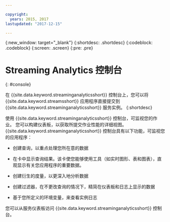 ```yaml
---

copyright:
  years: 2015, 2017
lastupdated: "2017-12-15"

---
```


<!-- Attribute definitions -->
{:new_window: target="_blank"}
{:shortdesc: .shortdesc}
{:codeblock: .codeblock}
{:screen: .screen}
{:pre: .pre}

# Streaming Analytics 控制台
{: #console}

在 {{site.data.keyword.streaminganalyticsshort}} 控制台上，您可以将 {{site.data.keyword.streamsshort}} 应用程序直接提交到 {{site.data.keyword.streaminganalyticsshort}} 服务实例。
{:shortdesc}

使用 {{site.data.keyword.streaminganalyticsshort}} 控制台，可监视您的作业。
您可以构建仪表板，以获取所提交作业性能的详细视图。
{{site.data.keyword.streaminganalyticsshort}} 控制台具有以下功能，可监视您的应用程序：


* 创建查询，以重点处理您所在意的数据
* 在卡中显示查询结果。该卡使您能够使用工具（如实时图形、表和图表），直观显示有关您应用程序的重要数据。

* 创建衍生的度量，以更深入地分析数据
* 创建过滤器，在不更改查询的情况下，精简在仪表板和日志上显示的数据
* 基于您所定义的环境变量，来查看实例日志

您可以从服务仪表板访问 {{site.data.keyword.streaminganalyticsshort}} 控制台。


<!--The {{site.data.keyword.streaminganalyticsshort}} console is translated into the following languages: Brazilian Portuguese, French, German, Italian, Japanese, Korean, Simplified Chinese, Spanish, Traditional Chinese. Change the language setting in your browser to view the console in your preferred language. -->

